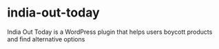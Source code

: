 # india-out-today
 India Out Today is a WordPress plugin that helps users boycott products and find alternative options
